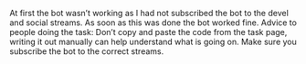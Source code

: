 At first the bot wasn’t working as I had not subscribed the bot to the devel and social streams. As soon as this was done the bot worked fine. Advice to people doing the task:
Don’t copy and paste the code from the task page, writing it out manually can help understand what is going on.
Make sure you subscribe the bot to the correct streams.  